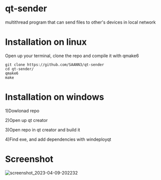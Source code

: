 # qt-sender
multithread program that can send files to other's devices in local network
# Installation on linux
Open up your terminal, clone the repo and compile it with qmake6
```
git clone https://github.com/SAANN3/qt-sender
cd qt-sender/
qmake6
make
```
# Installation on windows

1)Dowlonad repo

2)Open up qt creator

3)Open repo in qt creator and build it

4)Find exe, and add dependencies with windeployqt

# Screenshot
![screenshot_2023-04-09-202232](https://user-images.githubusercontent.com/95036865/230967755-ddb53128-56c5-4c59-8ec6-431907e3314d.png)
